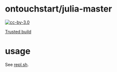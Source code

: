 # ontouchstart/julia-master

[![cc-by-3.0](http://i.creativecommons.org/l/by/3.0/80x15.png)](http://creativecommons.org/licenses/by/3.0/)

[Trusted build](https://index.docker.io/u/ontouchstart/julia-master/)

# usage

See [repl.sh](https://github.com/ontouchstart/julia-master/blob/master/REPL/repl.sh).
